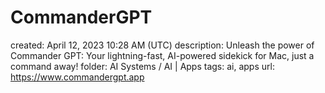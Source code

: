 # CommanderGPT

created: April 12, 2023 10:28 AM (UTC)
description: Unleash the power of Commander GPT: Your lightning-fast, AI-powered sidekick for Mac, just a command away!
folder: AI Systems / AI | Apps
tags: ai, apps
url: https://www.commandergpt.app